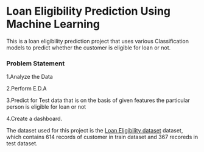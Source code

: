 # Loan Eligibility Prediction Using Machine Learning
This is a loan eligibility prediction project that uses various Classification models to predict whether the customer is eligible for loan or not.

### Problem Statement
1.Analyze the Data

2.Perform E.D.A

3.Predict for Test data that is on the basis of given features the particular person is eligible for loan or not

4.Create a dashboard.

The dataset used for this project is the [Loan Eligibility dataset](https://www.kaggle.com/datasets/ameymore7/loan-eligiblity-dataset) dataset, which contains 614 records of customer in train dataset and 367 recoreds in test dataset.
